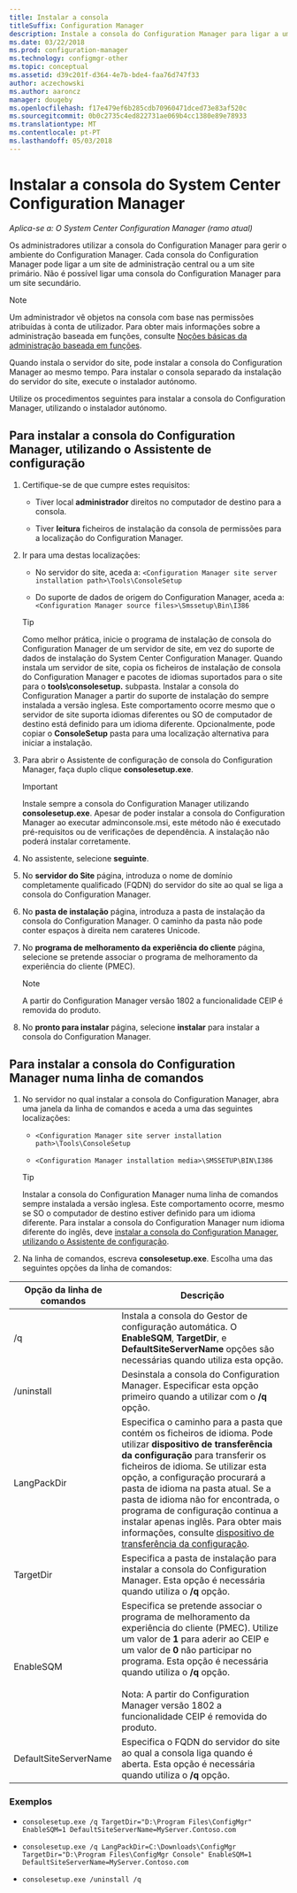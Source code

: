 ```yaml
---
title: Instalar a consola
titleSuffix: Configuration Manager
description: Instale a consola do Configuration Manager para ligar a um site de administração central ou site primário.
ms.date: 03/22/2018
ms.prod: configuration-manager
ms.technology: configmgr-other
ms.topic: conceptual
ms.assetid: d39c201f-d364-4e7b-bde4-faa76d747f33
author: aczechowski
ms.author: aaroncz
manager: dougeby
ms.openlocfilehash: f17e479ef6b285cdb70960471dced73e83af520c
ms.sourcegitcommit: 0b0c2735c4ed822731ae069b4cc1380e89e78933
ms.translationtype: MT
ms.contentlocale: pt-PT
ms.lasthandoff: 05/03/2018
---
```

# <a name="install-the-system-center-configuration-manager-console"></a>Instalar a consola do System Center Configuration Manager

*Aplica-se a: O System Center Configuration Manager (ramo atual)*

Os administradores utilizar a consola do Configuration Manager para gerir o ambiente do Configuration Manager. Cada consola do Configuration Manager pode ligar a um site de administração central ou a um site primário. Não é possível ligar uma consola do Configuration Manager para um site secundário.

> [!NOTE]  
>  Um administrador vê objetos na consola com base nas permissões atribuídas à conta de utilizador. Para obter mais informações sobre a administração baseada em funções, consulte [Noções básicas da administração baseada em funções](../../../../core/understand/fundamentals-of-role-based-administration.md).  

 Quando instala o servidor do site, pode instalar a consola do Configuration Manager ao mesmo tempo. Para instalar o consola separado da instalação do servidor do site, execute o instalador autónomo.  

 Utilize os procedimentos seguintes para instalar a consola do Configuration Manager, utilizando o instalador autónomo.  

## <a name="to-install-the-configuration-manager-console-by-using-the-setup-wizard"></a>Para instalar a consola do Configuration Manager, utilizando o Assistente de configuração  

1.  Certifique-se de que cumpre estes requisitos:  

    -  Tiver local **administrador** direitos no computador de destino para a consola.  

    -   Tiver **leitura** ficheiros de instalação da consola de permissões para a localização do Configuration Manager.  

2.  Ir para uma destas localizações:  

    -   No servidor do site, aceda a: `<Configuration Manager site server installation path>\Tools\ConsoleSetup`  

    -   Do suporte de dados de origem do Configuration Manager, aceda a: `<Configuration Manager source files>\Smssetup\Bin\I386`  

    > [!TIP]  
    >  Como melhor prática, inicie o programa de instalação de consola do Configuration Manager de um servidor de site, em vez do suporte de dados de instalação do System Center Configuration Manager. Quando instala um servidor de site, copia os ficheiros de instalação de consola do Configuration Manager e pacotes de idiomas suportados para o site para o **tools\consolesetup.** subpasta. Instalar a consola do Configuration Manager a partir do suporte de instalação do sempre instalada a versão inglesa. Este comportamento ocorre mesmo que o servidor de site suporta idiomas diferentes ou SO de computador de destino está definido para um idioma diferente. Opcionalmente, pode copiar o **ConsoleSetup** pasta para uma localização alternativa para iniciar a instalação.

3.  Para abrir o Assistente de configuração de consola do Configuration Manager, faça duplo clique **consolesetup.exe**.  

    > [!IMPORTANT]  
    >  Instale sempre a consola do Configuration Manager utilizando **consolesetup.exe**. Apesar de poder instalar a consola do Configuration Manager ao executar adminconsole.msi, este método não é executado pré-requisitos ou de verificações de dependência. A instalação não poderá instalar corretamente.  

4.  No assistente, selecione **seguinte**.  

5.  No **servidor do Site** página, introduza o nome de domínio completamente qualificado (FQDN) do servidor do site ao qual se liga a consola do Configuration Manager.  

6.  No **pasta de instalação** página, introduza a pasta de instalação da consola do Configuration Manager. O caminho da pasta não pode conter espaços à direita nem carateres Unicode.  

7.  No **programa de melhoramento da experiência do cliente** página, selecione se pretende associar o programa de melhoramento da experiência do cliente (PMEC).  
    > [!Note]  
    > A partir do Configuration Manager versão 1802 a funcionalidade CEIP é removida do produto.

8.  No **pronto para instalar** página, selecione **instalar** para instalar a consola do Configuration Manager.  



## <a name="to-install-the-configuration-manager-console-from-a-command-prompt"></a>Para instalar a consola do Configuration Manager numa linha de comandos  

1.  No servidor no qual instalar a consola do Configuration Manager, abra uma janela da linha de comandos e aceda a uma das seguintes localizações:  

    -   `<Configuration Manager site server installation path>\Tools\ConsoleSetup`  

    -   `<Configuration Manager installation media>\SMSSETUP\BIN\I386`  

    > [!TIP]  
    >  Instalar a consola do Configuration Manager numa linha de comandos sempre instalada a versão inglesa. Este comportamento ocorre, mesmo se SO o computador de destino estiver definido para um idioma diferente. Para instalar a consola do Configuration Manager num idioma diferente do inglês, deve [instalar a consola do Configuration Manager, utilizando o Assistente de configuração](#to-install-the-configuration-manager-console-by-using-the-setup-wizard).  

2.  Na linha de comandos, escreva **consolesetup.exe**. Escolha uma das seguintes opções da linha de comandos:  

|  Opção da linha de comandos     | Descrição     |
  |-------------|-------------|
  |/q|Instala a consola do Gestor de configuração automática. O **EnableSQM**, **TargetDir**, e **DefaultSiteServerName** opções são necessárias quando utiliza esta opção.|  
  |/uninstall|Desinstala a consola do Configuration Manager. Especificar esta opção primeiro quando a utilizar com o **/q** opção.|  
  |LangPackDir|Especifica o caminho para a pasta que contém os ficheiros de idioma. Pode utilizar **dispositivo de transferência da configuração** para transferir os ficheiros de idioma. Se utilizar esta opção, a configuração procurará a pasta de idioma na pasta atual. Se a pasta de idioma não for encontrada, o programa de configuração continua a instalar apenas inglês. Para obter mais informações, consulte [dispositivo de transferência da configuração](setup-downloader.md).|  
  |TargetDir|Especifica a pasta de instalação para instalar a consola do Configuration Manager. Esta opção é necessária quando utiliza o **/q** opção.|  
  |EnableSQM|Especifica se pretende associar o programa de melhoramento da experiência do cliente (PMEC). Utilize um valor de **1** para aderir ao CEIP e um valor de **0** não participar no programa. Esta opção é necessária quando utiliza o **/q** opção.</br></br>Nota: A partir do Configuration Manager versão 1802 a funcionalidade CEIP é removida do produto.|  
  |DefaultSiteServerName|Especifica o FQDN do servidor do site ao qual a consola liga quando é aberta. Esta opção é necessária quando utiliza o **/q** opção.|  


  ### <a name="examples"></a>Exemplos

  -  `consolesetup.exe /q TargetDir="D:\Program Files\ConfigMgr" EnableSQM=1 DefaultSiteServerName=MyServer.Contoso.com`  

  -  `consolesetup.exe /q LangPackDir=C:\Downloads\ConfigMgr TargetDir="D:\Program Files\ConfigMgr Console" EnableSQM=1 DefaultSiteServerName=MyServer.Contoso.com`  

  -  `consolesetup.exe /uninstall /q`  
